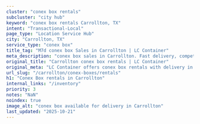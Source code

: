 ```yaml
---
cluster: "conex box rentals"
subcluster: "city hub"
keyword: "conex box rentals Carrollton, TX"
intent: "Transactional-Local"
page_type: "Location Service Hub"
city: "Carrollton, TX"
service_type: "conex box"
title_tag: "M7d conex box Sales in Carrollton | LC Container"
meta_description: "conex box sales in Carrollton. Fast delivery, competitive pricing. Serving conex boxes area. Quote ID: WI0. Call (214) 524-4168 for your free quote today."
original_title: "Carrollton conex box rentals | LC Container"
original_meta: "LC Container offers conex box rentals with delivery in Carrollton, TX. Local. Fast quotes. Since 2003."
url_slug: "/carrollton/conex-boxes/rentals"
h1: "Conex Box rentals in Carrollton"
internal_links: "/inventory"
priority: 3
notes: "NaN"
noindex: true
image_alt: "conex box available for delivery in Carrollton"
last_updated: "2025-10-21"
---
```


<!-- TODO: Add unique city/inventory copy, images, and internal links here. -->
